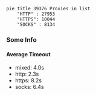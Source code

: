 
```mermaid
pie title 39376 Proxies in list
    "HTTP" : 27953
    "HTTPS": 10044
    "SOCKS" : 8134
```

### Some Info
#### Average Timeout

- mixed: 4.0s
- http: 2.3s
- https: 8.2s
- socks: 6.4s